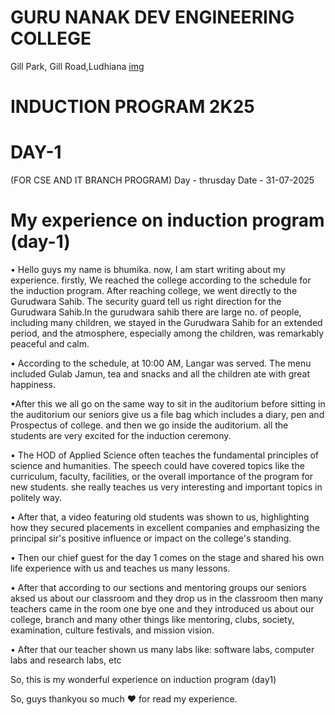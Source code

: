 # GURU NANAK DEV ENGINEERING COLLEGE
   Gill Park, Gill Road,Ludhiana
   [img](http://share.google/images/KokcoNiv7MfvH18BK)
# INDUCTION PROGRAM 2K25
# DAY-1
   (FOR CSE AND IT BRANCH PROGRAM)
Day - thrusday
Date - 31-07-2025
# My experience on induction program (day-1)
• Hello guys my name is bhumika. now, I am start writing about my experience. firstly, We reached the college according to the schedule for the induction program. After reaching college, we went directly to the Gurudwara Sahib. The security guard tell us right direction for the Gurudwara Sahib.In the gurudwara sahib there are large no. of people, including many children, we stayed in the Gurudwara Sahib for an extended period, and the atmosphere, especially among the children, was remarkably peaceful and calm.

 • According to the schedule, at 10:00 AM, Langar was served. The menu included Gulab Jamun, tea and snacks and all the children ate with great happiness.
 
 •After this we all go on the same way to sit in the auditorium before sitting in the auditorium our seniors give us a file bag which includes a diary, pen and Prospectus of college. and then we go inside the auditorium. all the students are very excited for the induction ceremony.

  • The HOD of Applied Science often teaches the fundamental principles of science and humanities. The speech could have covered topics like the curriculum, faculty, facilities, or the overall importance of the program for new students. she really teaches us very interesting and important topics in politely way.

  • After that, a video featuring old students was shown to us, highlighting how they secured placements in excellent companies and emphasizing the principal sir's positive influence or impact on the college's standing.

 • Then our chief guest for the day 1 comes on the stage and shared his own life experience with us and teaches us many lessons. 

 • After that according to our sections and mentoring groups our seniors aksed us about our classroom and they drop us in the classroom then many teachers came in the room one bye one  and they introduced us about our college, branch and many other things like mentoring, clubs, society, examination, culture festivals, and mission vision. 

 • After that our teacher shown us many labs like: software labs, computer labs and research labs, etc 

 So, this is my wonderful experience on induction program (day1)

 So, guys thankyou so much ♥️ for read my experience. 
